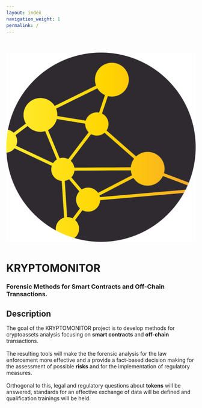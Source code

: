 ```yaml
---
layout: index
navigation_weight: 1
permalink: /
---
```


<div class="home">
  <br>
  <br>
  <div class = "row">
    <div class = "col s12 m12 l12">
      <div class = "card-panel">
        <div class = "valign-wrapper">
          <div class = "col s12 m3 l3 center">
            <div>
              <a href='/about'>
                <img src="/img/KRYPTOMONITOR_LOGO_RGB.svg" alt="" class="circle responsive-img hoverable">
              </a>
            </div>
            <div style = 'padding: 5px 0px'></div>
          </div>
          <div class = "col s12 m9 l9">
            <p>
              <h1>
                KRYPTOMONITOR
              </h1>
              <h3>
                Forensic Methods for Smart Contracts and Off-Chain Transactions.
              </h3>
            </p>
          </div>
        </div>
      </div>
    </div>
  </div>

  <div class = "row">
    <div class = "col s12 m12 l12">
      <div class = "card-panel">
        <h2>Description</h2>
        The goal of the KRYPTOMONITOR project is to develop methods for cryptoassets analysis focusing on <b>smart contracts</b> and <b>off-chain</b> transactions. 
        <br>
        <br>
        The resulting tools will make the the forensic analysis for the law enforcement more effective and a provide a fact-based decision making for the assessment of possible <b>risks</b> and for the implementation of regulatory measures. 
        <br>
        <br>
        Orthogonal to this, legal and regulatory questions about <b>tokens</b> will be answered, standards for an effective exchange of data will be defined and qualification trainings will be held. 
      </div>
    </div>
  </div>

</div>

<script>
  particlesJS.load('particles-js', '/js/particles.json', function() {
     console.log('callback - particles.js config loaded');
  });

</script>